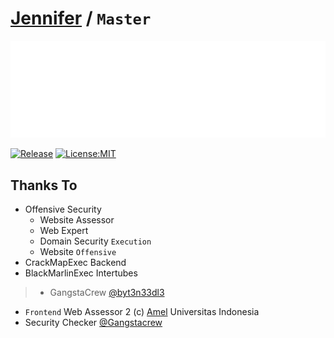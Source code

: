 # [Jennifer](https://s.id/jrnex) / `Master`

<p align="center">
  <img src="/assets/images/nafa-white.png">
</p>

[![Release](https://github.com/BishopFox/sliver/actions/workflows/autorelease.yml/badge.svg)](https://github.com/BishopFox/sliver/actions/workflows/autorelease.yml) [![License:MIT](https://img.shields.io/badge/License-MIT-green.svg)](https://www.gnu.org/licenses/mit)

## Thanks To
- Offensive Security
  - Website Assessor
  - Web Expert
  - Domain Security `Execution`
  - Website `Offensive`
- CrackMapExec Backend
- BlackMarlinExec Intertubes
>- GangstaCrew [@byt3n33dl3](https://github.com/byt3n33dl3/)
- `Frontend` Web Assessor 2 (c) [Amel](https://github.com/Amellia04) Universitas Indonesia
- Security Checker [@Gangstacrew](https://github.com/Gangstacrew/)
